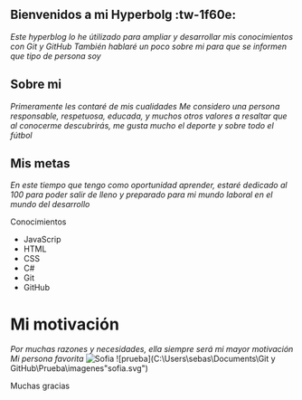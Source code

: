 ## Bienvenidos a mi Hyperbolg :tw-1f60e:

*Este hyperblog lo he útilizado para ampliar y desarrollar mis conocimientos con Git y GitHub
También hablaré un poco sobre mi para que se informen que tipo de persona soy*

## Sobre mi

*Primeramente les contaré de mis cualidades
Me considero una persona responsable, respetuosa, educada, y muchos otros valores a resaltar que al conocerme descubrirás, me gusta mucho el deporte y sobre todo el fútbol*

## Mis metas

*En este tiempo que tengo como oportunidad aprender, estaré dedicado al 100 para poder salir de lleno y preparado para mi mundo laboral en el mundo del desarrollo*

Conocimientos

* JavaScrip
* HTML
* CSS
* C#
* Git
* GitHub

# Mi motivación

*Por muchas razones y necesidades, ella siempre será mi mayor motivación
Mi persona favorita*
![Sofia](https://github.com/sebaspani93/Hyperblogp/blob/cabecera/imagenes/"Sofia")
![prueba](C:\Users\sebas\Documents\Git y GitHub\Prueba\imagenes\"sofia.svg")

Muchas gracias
